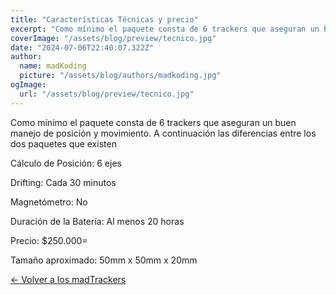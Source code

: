 ```yaml
---
title: "Características Técnicas y precio"
excerpt: "Como mínimo el paquete consta de 6 trackers que aseguran un buen manejo de posición y movimiento. Revisa los detalles."
coverImage: "/assets/blog/preview/tecnico.jpg"
date: "2024-07-06T22:40:07.322Z"
author:
  name: madKoding
  picture: "/assets/blog/authors/madkoding.jpg"
ogImage:
  url: "/assets/blog/preview/tecnico.jpg"
---
```

Como mínimo el paquete consta de 6 trackers que aseguran un buen manejo de posición y movimiento. A continuación las diferencias entre los dos paquetes que existen

Cálculo de Posición: 6 ejes

Drifting: Cada 30 minutos

Magnetómetro: No

Duración de la Batería: Al menos 20 horas

Precio: $250.000=

Tamaño aproximado: 50mm x 50mm x 20mm


[← Volver a los madTrackers](/)
